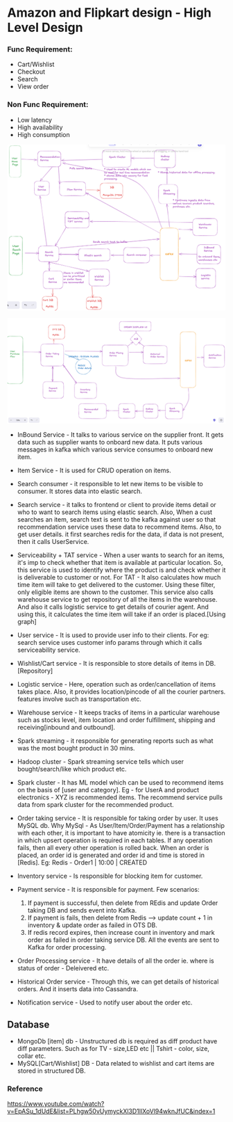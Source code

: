 
# Amazon and Flipkart design - High Level Design

### Func Requirement:
- Cart/Wishlist
- Checkout
- Search
- View order

### Non Func Requirement:
- Low latency
- High availability
- High consumption

![Amzn-1.png](..%2Fimages%2FAmzn-1.png)

![Amzn-2.png](..%2Fimages%2FAmzn-2.png)

- InBound Service - It talks to various service on the supplier front. It gets data such as supplier
  wants to onboard new data. It puts various messages in kafka which various service consumes to onboard 
  new item.
- Item Service - It is used for CRUD operation on items.
- Search consumer - it responsible to let new items to be visible to consumer. 
  It stores data into elastic search.
- Search service - it talks to frontend or client to provide items detail or who to want to search items 
  using elastic search. Also, When a cust searches an item, search text is sent to the kafka against user
  so that recommendation service uses these data to recommend items. Also, to get user details. it first searches
  redis for the data, if data is not present, then it calls UserService.
- Serviceability + TAT service - When a user wants to search for an items, it's imp to check whether that
  item is available at particular location. So, this service is used to identify where the product is and check whether
  it is deliverable to customer or not. For TAT - It also calculates how much time item will take to get 
  delivered to the customer. Using these filter, only eligible items are shown to the customer.
  This service also calls warehouse service to get repository of all the items in the warehouse. And also it calls
  logistic service to get details of courier agent. And using this, it calculates the time item will take if an order is placed.[Using graph]
- User service - It is used to provide user info to their clients. For eg: search service uses customer info params
  through which it calls serviceability service.
- Wishlist/Cart service - It is responsible to store details of items in DB.[Repository]
- Logistic service - Here, operation such as order/cancellation of items takes place. Also, it provides location/pincode
  of all the courier partners. features involve such as transportation etc.
- Warehouse service - It keeps tracks of items in a particular warehouse such as stocks level, item location and order fulfillment,
  shipping and receiving[inbound and outbound].
- Spark streaming - it responsible for generating reports such as what was the most bought product in 30 mins.
- Hadoop cluster - Spark streaming service tells which user bought/search/like which product etc.
- Spark cluster - It has ML model which can be used to recommend items on the basis of [user and category].
  Eg - for UserA and product electronics - XYZ is recommended items. The recommend service pulls data from spark cluster for the recommended product.


- Order taking service - It is responsible for taking order by user. It uses MySQL db.
  Why MySql - As User/Item/Order/Payment has a relationship with each other, it is important to have atomicity ie. there is a
  transaction in which upsert operation is required in each tables. If any operation fails, then all every other operation
  is rolled back. When an order is placed, an order id is generated and order id and time is stored in [Redis].
  Eg: Redis - Order1 | 10:00 | CREATED
- Inventory service - Is responsible for blocking item for customer.  
- Payment service - It is responsible for payment. 
  Few scenarios: 
  1. If payment is successful, then delete from REdis and update Order taking DB and sends event into Kafka.
  2. If payment is fails, then delete from Redis --> update count + 1 in inventory & update order as failed in OTS DB.
  3. If redis record expires, then increase count in inventory and mark order as failed in order taking service DB.
  All the events are sent to Kafka for order processing.
- Order Processing service - It have details of all the order ie. where is status of order - Deleivered etc.
- Historical Order service - Through this, we can get details of historical orders. And it inserts data into Cassandra.
- Notification service - Used to notify user about the order etc.

## Database
- MongoDb [item] db - Unstructured db is required as diff product have diff parameters. Such as 
  for TV - size,LED etc || Tshirt - color, size, collar etc.
- MySQL[Cart/Wishlist] DB - Data related to wishlist and cart items are stored in structured DB.


### Reference
https://www.youtube.com/watch?v=EpASu_1dUdE&list=PLhgw50vUymyckXl3D1IlXoVl94wknJfUC&index=1